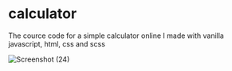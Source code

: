 # calculator

The cource code for a simple calculator online I made with vanilla javascript, html, css and scss  

![Screenshot (24)](https://user-images.githubusercontent.com/107735530/230566455-bac2ba82-a2f3-4c57-b858-4d165e4fac98.png)

